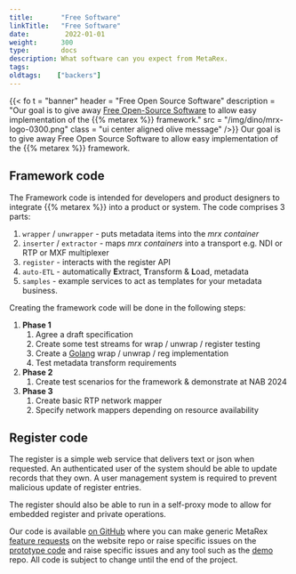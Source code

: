 ```yaml
---
title:       "Free Software"
linkTitle:   "Free Software"
date:         2022-01-01
weight:      300
type:        docs
description: What software can you expect from MetaRex.
tags: 
oldtags:    ["backers"]
---
```

{{< fo t = "banner"
    header = "Free Open Source Software"
    description = "Our goal is to give away [Free Open-Source Software](https://github.com/metarex-media) to allow easy implementation of the {{% metarex %}} framework."
    src = "/img/dino/mrx-logo-0300.png"
    class = "ui center aligned olive message"
/>}}
Our goal is to give away Free Open Source Software to allow easy implementation
of the {{% metarex %}} framework.

## Framework code

The Framework code is intended for developers and product designers to integrate {{% metarex %}} into a product or system. The code comprises 3 parts:

1. `wrapper` / `unwrapper` - puts metadata items into the _mrx container_
1. `inserter` / `extractor` - maps _mrx containers_ into a transport e.g. NDI or RTP or MXF multiplexer
1. `register` - interacts with the register API
1. `auto-ETL` - automatically <strong><span class="ui red text">E</span></strong>xtract, <strong><span class="ui red text">T</span></strong>ransform & <strong><span class="ui red text">L</span></strong>oad, metadata
1. `samples` - example services to act as templates for your metadata business.

Creating the framework code will be done in the following steps:

1. **Phase 1**
   1. Agree a draft specification
   1. Create some test streams for wrap / unwrap / register testing
   1. Create a [Golang](https://go.dev/) wrap / unwrap / reg implementation
   1. Test metadata transform requirements
2. **Phase 2**
   1. Create test scenarios for the framework & demonstrate at NAB 2024
3. **Phase 3**
   1. Create basic RTP network mapper
   1. Specify network mappers depending on resource availability

## Register code

The register is a simple web service that delivers text or json when requested.
An authenticated user of the system should be able to update records that they
own. A user management system is required to prevent malicious update of
register entries.

The register should also be able to run in a self-proxy mode to allow for
embedded register and private operations.

Our code is available [on GitHub][1] where you can make generic MetaRex [feature requests][w] on the website repo or raise specific issues on the [prototype code][r] and raise  specific issues and any tool such as the [demo][d] repo. All code is subject to change until the end of the project.

[1]: https://github.com/metarex-media
[d]: https://github.com/metarex-media/mrx-demo/issues
[w]: https://github.com/metarex-media/www-metarex-media/issues
[r]: https://github.com/orgs/metarex-media/repositories